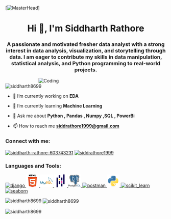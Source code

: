 [![MasterHead](https://wallpaperaccess.com/full/3414986.png)]
<h1 align="center">Hi 👋, I'm Siddharth Rathore</h1>
<h3 align="center">A passionate and motivated fresher data analyst with a strong interest in data analysis, visualization, and storytelling through data. I am eager to contribute my skills in data manipulation, statistical analysis, and Python programming to real-world projects.</h3>
<img align="right" alt="Coding" width="400" src="https://logicmojo.com/assets/dist/new_pages/images/data-science-intro.gif">

<p align="left"> <img src="https://komarev.com/ghpvc/?username=siddharth8699&label=Profile%20views&color=0e75b6&style=flat" alt="siddharth8699" /> </p>

- 🔭 I’m currently working on **EDA**

- 🌱 I’m currently learning **Machine Learning**

- 💬 Ask me about **Python , Pandas , Numpy ,SQL , PowerBi**

- 📫 How to reach me **siddrathore1999@gmail.com**

<h3 align="left">Connect with me:</h3>
<p align="left">
<a href="https://linkedin.com/in/siddharth-rathore-603743231" target="blank"><img align="center" src="https://raw.githubusercontent.com/rahuldkjain/github-profile-readme-generator/master/src/images/icons/Social/linked-in-alt.svg" alt="siddharth-rathore-603743231" height="30" width="40" /></a>
<a href="https://www.hackerrank.com/siddrathore1999" target="blank"><img align="center" src="https://raw.githubusercontent.com/rahuldkjain/github-profile-readme-generator/master/src/images/icons/Social/hackerrank.svg" alt="siddrathore1999" height="30" width="40" /></a>
</p>

<h3 align="left">Languages and Tools:</h3>
<p align="left"> <a href="https://www.djangoproject.com/" target="_blank" rel="noreferrer"> <img src="https://cdn.worldvectorlogo.com/logos/django.svg" alt="django" width="40" height="40"/> </a> <a href="https://www.w3.org/html/" target="_blank" rel="noreferrer"> <img src="https://raw.githubusercontent.com/devicons/devicon/master/icons/html5/html5-original-wordmark.svg" alt="html5" width="40" height="40"/> </a> <a href="https://www.mysql.com/" target="_blank" rel="noreferrer"> <img src="https://raw.githubusercontent.com/devicons/devicon/master/icons/mysql/mysql-original-wordmark.svg" alt="mysql" width="40" height="40"/> </a> <a href="https://pandas.pydata.org/" target="_blank" rel="noreferrer"> <img src="https://raw.githubusercontent.com/devicons/devicon/2ae2a900d2f041da66e950e4d48052658d850630/icons/pandas/pandas-original.svg" alt="pandas" width="40" height="40"/> </a> <a href="https://www.postgresql.org" target="_blank" rel="noreferrer"> <img src="https://raw.githubusercontent.com/devicons/devicon/master/icons/postgresql/postgresql-original-wordmark.svg" alt="postgresql" width="40" height="40"/> </a> <a href="https://postman.com" target="_blank" rel="noreferrer"> <img src="https://www.vectorlogo.zone/logos/getpostman/getpostman-icon.svg" alt="postman" width="40" height="40"/> </a> <a href="https://www.python.org" target="_blank" rel="noreferrer"> <img src="https://raw.githubusercontent.com/devicons/devicon/master/icons/python/python-original.svg" alt="python" width="40" height="40"/> </a> <a href="https://scikit-learn.org/" target="_blank" rel="noreferrer"> <img src="https://upload.wikimedia.org/wikipedia/commons/0/05/Scikit_learn_logo_small.svg" alt="scikit_learn" width="40" height="40"/> </a> <a href="https://seaborn.pydata.org/" target="_blank" rel="noreferrer"> <img src="https://seaborn.pydata.org/_images/logo-mark-lightbg.svg" alt="seaborn" width="40" height="40"/> </a> </p>

<p><img align="left" src="https://github-readme-stats.vercel.app/api/top-langs?username=siddharth8699&show_icons=true&locale=en&layout=compact" alt="siddharth8699" /></p>

<p>&nbsp;<img align="center" src="https://github-readme-stats.vercel.app/api?username=siddharth8699&show_icons=true&locale=en" alt="siddharth8699" /></p>

<p><img align="center" src="https://github-readme-streak-stats.herokuapp.com/?user=siddharth8699&" alt="siddharth8699" /></p>
